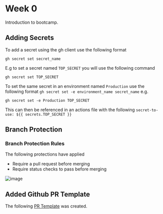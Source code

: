 # Week 0

Introduction to bootcamp.

## Adding Secrets

To add a secret using the gh client use the following format

`gh secret set secret_name`

E.g to set a secret named `TOP_SECRET` you will use the following command

`gh secret set TOP_SECRET`

To set the same secret in an environment named `Production` use the following format `gh secret set -e environment_name secret_name` e.g.

`gh secret set -e Production TOP_SECRET`

This can then be referenced in an actions file with the following `secret-to-use: ${{ secrets.TOP_SECRET }}`

## Branch Protection

### Branch Protection Rules

The following protections have applied

- Require a pull request before merging
- Require status checks to pass before merging

![image](https://github.com/user-attachments/assets/5010a999-79e3-4f04-8c48-ea1a4529fc80)

## Added Github PR Template

The following [PR Template](../.github/pull_request_template.md) was created.
